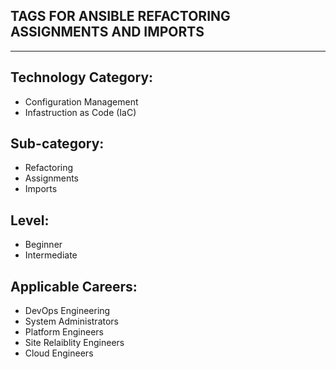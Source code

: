 ## TAGS FOR ANSIBLE REFACTORING ASSIGNMENTS AND IMPORTS
---

## Technology Category:
- Configuration Management
- Infastruction as Code (IaC)


## Sub-category:
- Refactoring
- Assignments
- Imports

## Level:
- Beginner
- Intermediate

  

## Applicable Careers:
- DevOps Engineering
- System Administrators
- Platform Engineers
- Site Relaiblity Engineers
- Cloud Engineers
